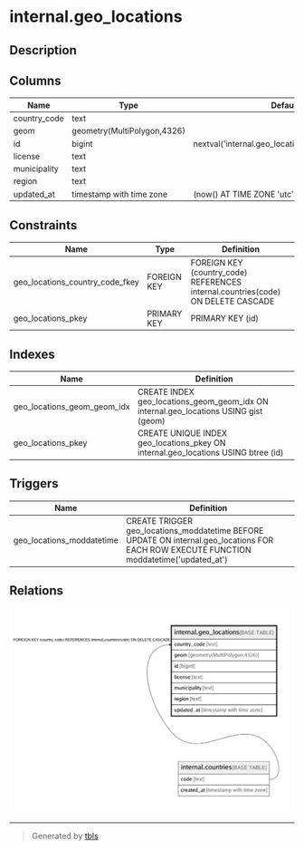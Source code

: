 # internal.geo_locations

## Description

## Columns

| Name | Type | Default | Nullable | Children | Parents | Comment |
| ---- | ---- | ------- | -------- | -------- | ------- | ------- |
| country_code | text |  | false |  | [internal.countries](internal.countries.md) |  |
| geom | geometry(MultiPolygon,4326) |  | false |  |  |  |
| id | bigint | nextval('internal.geo_locations_id_seq'::regclass) | false |  |  |  |
| license | text |  | false |  |  |  |
| municipality | text |  | false |  |  |  |
| region | text |  | false |  |  |  |
| updated_at | timestamp with time zone | (now() AT TIME ZONE 'utc'::text) | false |  |  |  |

## Constraints

| Name | Type | Definition |
| ---- | ---- | ---------- |
| geo_locations_country_code_fkey | FOREIGN KEY | FOREIGN KEY (country_code) REFERENCES internal.countries(code) ON DELETE CASCADE |
| geo_locations_pkey | PRIMARY KEY | PRIMARY KEY (id) |

## Indexes

| Name | Definition |
| ---- | ---------- |
| geo_locations_geom_geom_idx | CREATE INDEX geo_locations_geom_geom_idx ON internal.geo_locations USING gist (geom) |
| geo_locations_pkey | CREATE UNIQUE INDEX geo_locations_pkey ON internal.geo_locations USING btree (id) |

## Triggers

| Name | Definition |
| ---- | ---------- |
| geo_locations_moddatetime | CREATE TRIGGER geo_locations_moddatetime BEFORE UPDATE ON internal.geo_locations FOR EACH ROW EXECUTE FUNCTION moddatetime('updated_at') |

## Relations

![er](internal.geo_locations.png)

---

> Generated by [tbls](https://github.com/k1LoW/tbls)
